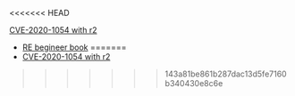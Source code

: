 <<<<<<< HEAD

[CVE-2020-1054 with r2](https://twitter.com/radareorg/status/1273223869193531394)
- [RE begineer book](https://yurichev.org/b564f46f1c207b2dbc84a2bd4a41ed4c/RE4B-EN.pdf)
=======
- [CVE-2020-1054 with r2](https://twitter.com/radareorg/status/1273223869193531394)
>>>>>>> 143a81be861b287dac13d5fe7160b340430e8c6e
